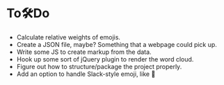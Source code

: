 # To🛠Do

- Calculate relative weights of emojis.
- Create a JSON file, maybe? Something that a webpage could pick up.
- Write some JS to create markup from the data.
- Hook up some sort of jQuery plugin to render the word cloud.
- Figure out how to structure/package the project properly.
- Add an option to handle Slack-style emoji, like :dancer:
